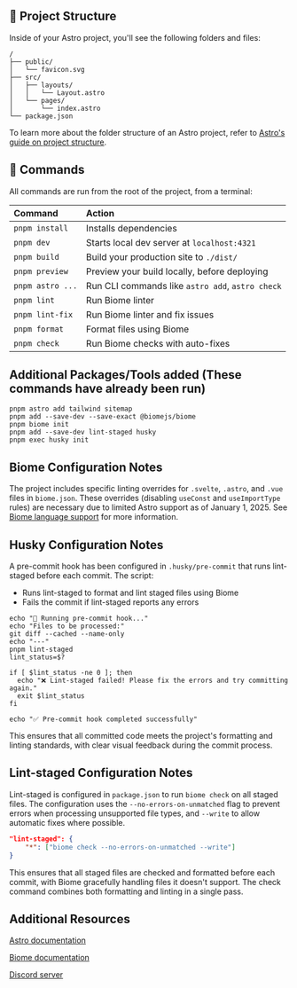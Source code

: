 ## 🚀 Project Structure

Inside of your Astro project, you'll see the following folders and files:

```text
/
├── public/
│   └── favicon.svg
├── src/
│   ├── layouts/
│   │   └── Layout.astro
│   └── pages/
│       └── index.astro
└── package.json
```

To learn more about the folder structure of an Astro project, refer to [Astro's guide on project structure](https://docs.astro.build/en/basics/project-structure/).

## 🧞 Commands

All commands are run from the root of the project, from a terminal:

| Command                   | Action                                           |
| :------------------------ | :----------------------------------------------- |
| `pnpm install`            | Installs dependencies                            |
| `pnpm dev`                | Starts local dev server at `localhost:4321`      |
| `pnpm build`              | Build your production site to `./dist/`          |
| `pnpm preview`            | Preview your build locally, before deploying     |
| `pnpm astro ...`          | Run CLI commands like `astro add`, `astro check` |
| `pnpm lint`               | Run Biome linter                                 |
| `pnpm lint-fix`           | Run Biome linter and fix issues                  |
| `pnpm format`             | Format files using Biome                         |
| `pnpm check`              | Run Biome checks with auto-fixes                 |

##    Additional Packages/Tools added (These commands have already been run)

```shell
pnpm astro add tailwind sitemap
pnpm add --save-dev --save-exact @biomejs/biome
pnpm biome init
pnpm add --save-dev lint-staged husky
pnpm exec husky init
```

## Biome Configuration Notes

The project includes specific linting overrides for `.svelte`, `.astro`, and `.vue` files in `biome.json`. These overrides (disabling `useConst` and `useImportType` rules) are necessary due to limited Astro support as of January 1, 2025. See [Biome language support](https://biomejs.dev/internals/language-support/#html-super-languages-support) for more information.

## Husky Configuration Notes

A pre-commit hook has been configured in `.husky/pre-commit` that runs lint-staged before each commit. The script:
- Runs lint-staged to format and lint staged files using Biome
- Fails the commit if lint-staged reports any errors

```shell
echo "🚀 Running pre-commit hook..."
echo "Files to be processed:"
git diff --cached --name-only
echo "---"
pnpm lint-staged
lint_status=$?

if [ $lint_status -ne 0 ]; then
  echo "❌ Lint-staged failed! Please fix the errors and try committing again."
  exit $lint_status
fi

echo "✅ Pre-commit hook completed successfully"
```

This ensures that all committed code meets the project's formatting and linting standards, with clear visual feedback during the commit process.

## Lint-staged Configuration Notes

Lint-staged is configured in `package.json` to run `biome check` on all staged files. The configuration uses the `--no-errors-on-unmatched` flag to prevent errors when processing unsupported file types, and `--write` to allow automatic fixes where possible.

```json
"lint-staged": {
    "*": ["biome check --no-errors-on-unmatched --write"]
}
```

This ensures that all staged files are checked and formatted before each commit, with Biome gracefully handling files it doesn't support. The check command combines both formatting and linting in a single pass.


## Additional Resources

[Astro documentation](https://docs.astro.build)

[Biome documentation](https://biomejs.dev/guides/getting-started/)

[Discord server](https://astro.build/chat)
